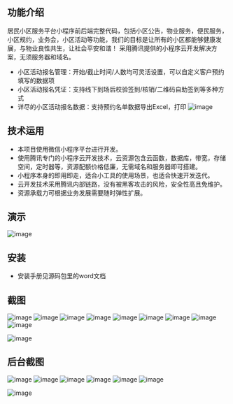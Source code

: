 ## 功能介绍 
    
居民小区服务平台小程序前后端完整代码，包括小区公告，物业服务，便民服务，小区规约，业务会，小区活动等功能，我们的目标是让所有的小区都能够健康发展，与物业良性共生，让社会平安和谐！ 采用腾讯提供的小程序云开发解决方案，无须服务器和域名。

- 小区活动报名管理：开始/截止时间/人数均可灵活设置，可以自定义客户预约填写的数据项
- 小区活动报名凭证：支持线下到场后校验签到/核销/二维码自助签到等多种方式
- 详尽的小区活动报名数据：支持预约名单数据导出Excel，打印
![image](https://user-images.githubusercontent.com/101229380/157446729-97fb3cf9-2f21-4d1e-a1d0-6eea2c236f87.png)

 

## 技术运用
- 本项目使用微信小程序平台进行开发。
- 使用腾讯专门的小程序云开发技术，云资源包含云函数，数据库，带宽，存储空间，定时器等，资源配额价格低廉，无需域名和服务器即可搭建。
- 小程序本身的即用即走，适合小工具的使用场景，也适合快速开发迭代。
- 云开发技术采用腾讯内部链路，没有被黑客攻击的风险，安全性高且免维护。
- 资源承载力可根据业务发展需要随时弹性扩展。  



 


## 演示
 ![image](https://user-images.githubusercontent.com/101229380/157446734-26c1eb56-04c8-45ae-ac77-98e5b67c7e2b.png)

 

## 安装

- 安装手册见源码包里的word文档




## 截图
 ![image](https://user-images.githubusercontent.com/101229380/157446746-5fd65e97-7c3c-4a69-b8de-7058ab06262d.png)
![image](https://user-images.githubusercontent.com/101229380/157446756-249a6942-898e-4fb1-8740-3e61be93866e.png)
![image](https://user-images.githubusercontent.com/101229380/157446762-a30f9ca0-8adc-43a3-a16e-105a1a74d2e5.png)
![image](https://user-images.githubusercontent.com/101229380/157446769-64829dd6-8bd9-4073-aa5b-0ffcfa49fd83.png)
![image](https://user-images.githubusercontent.com/101229380/157446778-5f0221f3-b9c9-45f2-a24e-9611cd249235.png)
![image](https://user-images.githubusercontent.com/101229380/157446789-03115976-a374-400f-8bec-448c97f28ec7.png)
![image](https://user-images.githubusercontent.com/101229380/157446800-2a29a920-06d6-4852-982a-e774c06e9bd6.png)
![image](https://user-images.githubusercontent.com/101229380/157446811-b76a0f7a-9185-40eb-961b-f3c3f8c20cdb.png)
![image](https://user-images.githubusercontent.com/101229380/157446817-16d1d692-1637-4bcb-9934-0fdaccffe006.png)

![image](https://user-images.githubusercontent.com/101229380/157446836-d7d21d2c-edeb-4358-a4e2-45e7e004faad.png)



## 后台截图
 ![image](https://user-images.githubusercontent.com/101229380/157446851-4df03c08-856f-4c8f-b560-a12fee7a9dc5.png)
 ![image](https://user-images.githubusercontent.com/101229380/157446873-8f9b328d-b6a3-459c-8aa4-0e1f7749c9df.png)
 ![image](https://user-images.githubusercontent.com/101229380/157446881-0b158639-baa9-412a-b5e0-6321913c88e4.png)
 ![image](https://user-images.githubusercontent.com/101229380/157446893-6e14f1d7-ec11-4680-8434-59101bcdb366.png)
 ![image](https://user-images.githubusercontent.com/101229380/157446903-dcc80e0b-5280-4e52-be10-09d3b1dd8e6d.png)
 ![image](https://user-images.githubusercontent.com/101229380/157446914-f968ca69-836a-4c61-b343-56cc7bb06b87.png)

![image](https://user-images.githubusercontent.com/101229380/157446924-0a390e9c-28bd-4cd7-ad14-1bc5bf992de7.png)




